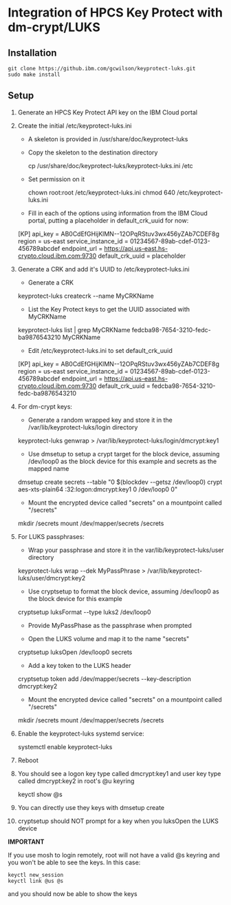 # Integration of HPCS Key Protect with dm-crypt/LUKS

## Installation

	git clone https://github.ibm.com/gcwilson/keyprotect-luks.git
	sudo make install

## Setup

1. Generate an HPCS Key Protect API key on the IBM Cloud portal

2. Create the initial /etc/keyprotect-luks.ini

   - A skeleton is provided in /usr/share/doc/keyprotect-luks

   - Copy the skeleton to the destination directory

        cp /usr/share/doc/keyprotect-luks/keyprotect-luks.ini /etc

   - Set permission on it

        chown root:root /etc/keyprotect-luks.ini
        chmod 640 /etc/keyprotect-luks.ini

   - Fill in each of the options using information from the IBM Cloud portal, putting a placeholder in default_crk_uuid for now:

	[KP]
	api_key = AB0CdEfGHijKlMN--12OPqRStuv3wx456yZAb7CDEF8g
	region = us-east
	service_instance_id = 01234567-89ab-cdef-0123-456789abcdef
	endpoint_url = https://api.us-east.hs-crypto.cloud.ibm.com:9730
	default_crk_uuid = placeholder

3. Generate a CRK and add it's UUID to /etc/keyprotect-luks.ini

   - Generate a CRK

	keyprotect-luks createcrk --name MyCRKName

   - List the Key Protect keys to get the UUID associated with MyCRKName

	keyprotect-luks list | grep MyCRKName
	fedcba98-7654-3210-fedc-ba9876543210	MyCRKName

   - Edit /etc/keyprotect-luks.ini to set default_crk_uuid

	[KP]
	api_key = AB0CdEfGHijKlMN--12OPqRStuv3wx456yZAb7CDEF8g
	region = us-east
	service_instance_id = 01234567-89ab-cdef-0123-456789abcdef
	endpoint_url = https://api.us-east.hs-crypto.cloud.ibm.com:9730
	default_crk_uuid = fedcba98-7654-3210-fedc-ba9876543210

4. For dm-crypt keys:

    - Generate a random wrapped key and store it in the /var/lib/keyprotect-luks/login directory

	keyprotect-luks genwrap > /var/lib/keyprotect-luks/login/dmcrypt:key1

    - Use dmsetup to setup a crypt target for the block device, assuming /dev/loop0 as the block device for this example and secrets as the mapped name

	dmsetup create secrets --table "0 $(blockdev --getsz /dev/loop0) crypt aes-xts-plain64 :32:logon:dmcrypt:key1 0 /dev/loop0 0"

    - Mount the encrypted device called "secrets" on a mountpoint called "/secrets"

	mkdir /secrets
	mount /dev/mapper/secrets /secrets

5. For LUKS passphrases:

   - Wrap your passphrase and store it in the var/lib/keyprotect-luks/user directory

	keyprotect-luks wrap --dek MyPassPhrase > /var/lib/keyprotect-luks/user/dmcrypt:key2

   - Use cryptsetup to format the block device, assuming /dev/loop0 as the block device for this example

	cryptsetup luksFormat --type luks2 /dev/loop0

   - Provide MyPassPhase as the passphrase when prompted

   - Open the LUKS volume and map it to the name "secrets"

	cryptsetup luksOpen /dev/loop0 secrets

   - Add a key token to the LUKS header

	cryptsetup token add /dev/mapper/secrets --key-description dmcrypt:key2

    - Mount the encrypted device called "secrets" on a mountpoint called "/secrets"

	mkdir /secrets
	mount /dev/mapper/secrets /secrets

6. Enable the keyprotect-luks systemd service:

	systemctl enable keyprotect-luks

7. Reboot

8. You should see a logon key type called dmcrypt:key1 and user key type called dmcrypt:key2 in root's @u keyring

	keyctl show @s

9. You can directly use they keys with dmsetup create

10. cryptsetup should NOT prompt for a key when you luksOpen the LUKS device

**IMPORTANT**

If you use mosh to login remotely, root will not have a valid @s keyring and you won't be able to see the keys.  In this case:

	keyctl new_session
	keyctl link @us @s

and you should now be able to show the keys
